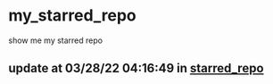 # my_starred_repo
show me my starred repo

update at 03/28/22 04:16:49 in [starred_repo](./index.html)
---

